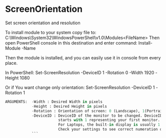 # ScreenOrientation
Set screen orientation and resolution

To install module to your system copy file to: C:\Windows\System32\WindowsPowerShell\v1.0\Modules\<FileName>
Then open PowerShell console in this destination and enter command: Install-Module -Name <FileName>

Then the module is installed, and you can easily use it in console from every place.

In PowerShell: Set-ScreenResolution -DeviceID 1 -Rotation 0 -Width 1920 -Height 1080

Or if You want change only orientation: Set-ScreenResolution -DeviceID 1 -Rotation 1
            
```python
ARGUMENTS:  -Width : Desired Width in pixels 
            -Height : Desired Height in pixels
            -Rotation : Orientation of screen: 0 (Landscape), 1(Portrait), 2(Reverse-landscape), 3(Reverse-portrait)
            -DeviceID : DeviceID of the monitor to be changed. DeviceID
                        starts with 1 representing your first monitor.  
                        For Laptops, the built-in display is usually 1.
                        Check your settings to see correct numeration of monitors.
            ```
